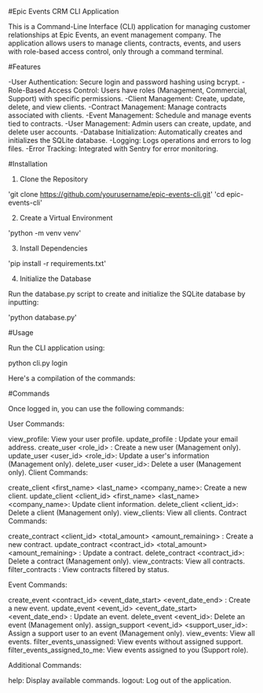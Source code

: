 #Epic Events CRM CLI Application

This is a Command-Line Interface (CLI) application for managing customer relationships at Epic Events, an event management company. The application allows users to manage clients, contracts, events, and users with role-based access control, only through a command terminal.

#Features

-User Authentication: Secure login and password hashing using bcrypt.
-Role-Based Access Control: Users have roles (Management, Commercial, Support) with specific permissions.
-Client Management: Create, update, delete, and view clients.
-Contract Management: Manage contracts associated with clients.
-Event Management: Schedule and manage events tied to contracts.
-User Management: Admin users can create, update, and delete user accounts.
-Database Initialization: Automatically creates and initializes the SQLite database.
-Logging: Logs operations and errors to log files.
-Error Tracking: Integrated with Sentry for error monitoring.

#Installation

1. Clone the Repository

'git clone https://github.com/yourusername/epic-events-cli.git'
'cd epic-events-cli'

2. Create a Virtual Environment

'python -m venv venv'

3. Install Dependencies

'pip install -r requirements.txt'

4. Initialize the Database

Run the database.py script to create and initialize the SQLite database by inputting:

'python database.py'


#Usage

Run the CLI application using:

python cli.py login <username>

Here's a compilation of the commands:

#Commands

Once logged in, you can use the following commands:

User Commands:

view_profile: View your user profile.
update_profile <email>: Update your email address.
create_user <username> <role_id> <email>: Create a new user (Management only).
update_user <user_id> <username> <email> <role_id>: Update a user's information (Management only).
delete_user <user_id>: Delete a user (Management only).
Client Commands:

create_client <first_name> <last_name> <email> <phone> <company_name>: Create a new client.
update_client <client_id> <first_name> <last_name> <email> <phone> <company_name>: Update client information.
delete_client <client_id>: Delete a client (Management only).
view_clients: View all clients.
Contract Commands:

create_contract <client_id> <total_amount> <amount_remaining> <status>: Create a new contract.
update_contract <contract_id> <total_amount> <amount_remaining> <status>: Update a contract.
delete_contract <contract_id>: Delete a contract (Management only).
view_contracts: View all contracts.
filter_contracts <status>: View contracts filtered by status.

Event Commands:

create_event <contract_id> <event_date_start> <event_date_end> <location> <attendees> <notes>: Create a new event.
update_event <event_id> <event_date_start> <event_date_end> <location> <attendees> <notes>: Update an event.
delete_event <event_id>: Delete an event (Management only).
assign_support <event_id> <support_user_id>: Assign a support user to an event (Management only).
view_events: View all events.
filter_events_unassigned: View events without assigned support.
filter_events_assigned_to_me: View events assigned to you (Support role).

Additional Commands:

help: Display available commands.
logout: Log out of the application.

